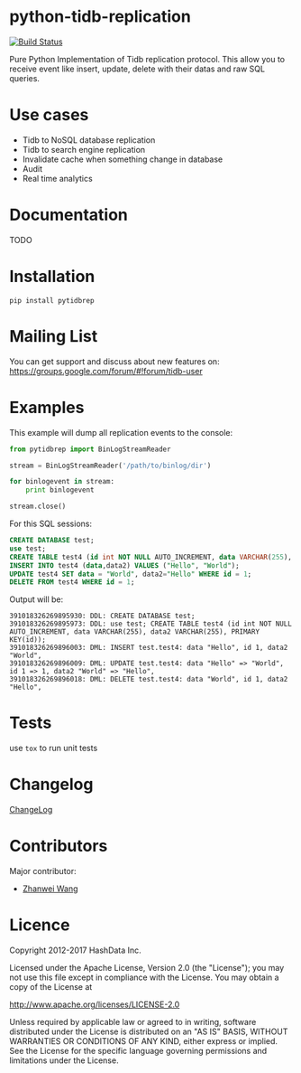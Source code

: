 python-tidb-replication
========================

[![Build Status](https://travis-ci.org/HashDataInc/pytidbrep.svg?branch=master)](https://travis-ci.org/HashDataInc/pytidbrep)

Pure Python Implementation of Tidb replication protocol. This allow you to receive event like insert, update, delete with their datas and raw SQL queries.

Use cases
===========

* Tidb to NoSQL database replication
* Tidb to search engine replication
* Invalidate cache when something change in database
* Audit
* Real time analytics

Documentation
==============

TODO

Installation
=============

```
pip install pytidbrep
```

Mailing List
==============

You can get support and discuss about new features on:
https://groups.google.com/forum/#!forum/tidb-user



Examples
=========


This example will dump all replication events to the console:

```python
from pytidbrep import BinLogStreamReader

stream = BinLogStreamReader('/path/to/binlog/dir')

for binlogevent in stream:
    print binlogevent

stream.close()
```

For this SQL sessions:

```sql
CREATE DATABASE test;
use test;
CREATE TABLE test4 (id int NOT NULL AUTO_INCREMENT, data VARCHAR(255), data2 VARCHAR(255), PRIMARY KEY(id));
INSERT INTO test4 (data,data2) VALUES ("Hello", "World");
UPDATE test4 SET data = "World", data2="Hello" WHERE id = 1;
DELETE FROM test4 WHERE id = 1;
```

Output will be:

```
391018326269895930: DDL: CREATE DATABASE test;
391018326269895973: DDL: use test; CREATE TABLE test4 (id int NOT NULL AUTO_INCREMENT, data VARCHAR(255), data2 VARCHAR(255), PRIMARY KEY(id));
391018326269896003: DML: INSERT test.test4: data "Hello", id 1, data2 "World", 
391018326269896009: DML: UPDATE test.test4: data "Hello" => "World", id 1 => 1, data2 "World" => "Hello", 
391018326269896018: DML: DELETE test.test4: data "World", id 1, data2 "Hello", 
```


Tests
========
use `tox` to run unit tests


Changelog
==========
[ChangeLog](https://github.com/HashDataInc/pytidbrep/blob/master/ChangeLog)


Contributors
==============

Major contributor:

* [Zhanwei Wang](https://github.com/wangzw)


Licence
=======
Copyright 2012-2017 HashData Inc.

Licensed under the Apache License, Version 2.0 (the "License");
you may not use this file except in compliance with the License.
You may obtain a copy of the License at

http://www.apache.org/licenses/LICENSE-2.0

Unless required by applicable law or agreed to in writing, software
distributed under the License is distributed on an "AS IS" BASIS,
WITHOUT WARRANTIES OR CONDITIONS OF ANY KIND, either express or implied.
See the License for the specific language governing permissions and
limitations under the License.

